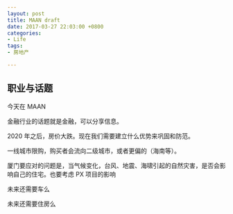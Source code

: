 ```yaml
---
layout: post
title: MAAN draft
date: 2017-03-27 22:03:00 +0800
categories:
- Life
tags:
- 房地产

---
```


## 职业与话题




今天在 MAAN


金融行业的话题就是金融，可以分享信息。



2020 年之后，房价大跌。现在我们需要建立什么优势来巩固和防范。

一线城市限购，购买者会流向二级城市，或者更偏的（海南等）。

厦门要应对的问题是，当气候变化，台风、地震、海啸引起的自然灾害，是否会影响自己的住宅。也要考虑 PX 项目的影响

未来还需要车么

未来还需要住房么


